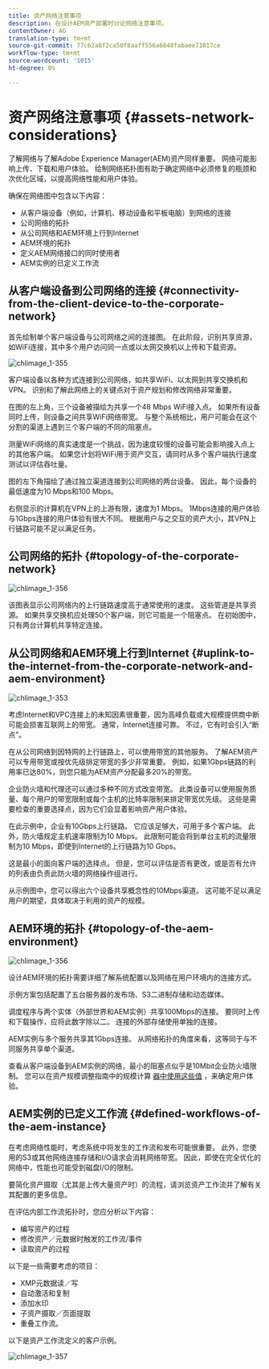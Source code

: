 ```yaml
---
title: 资产网络注意事项
description: 在设计AEM资产部署时讨论网络注意事项。
contentOwner: AG
translation-type: tm+mt
source-git-commit: 77c62a8f2ca50f8aaff556a6848fabaee71017ce
workflow-type: tm+mt
source-wordcount: '1015'
ht-degree: 0%

---
```



# 资产网络注意事项 {#assets-network-considerations}

了解网络与了解Adobe Experience Manager(AEM)资产同样重要。 网络可能影响上传、下载和用户体验。 绘制网络拓扑图有助于确定网络中必须修复的瓶颈和次优化区域，以提高网络性能和用户体验。

确保在网络图中包含以下内容：

* 从客户端设备（例如，计算机、移动设备和平板电脑）到网络的连接
* 公司网络的拓扑
* 从公司网络和AEM环境上行到Internet
* AEM环境的拓扑
* 定义AEM网络接口的同时使用者
* AEM实例的已定义工作流

## 从客户端设备到公司网络的连接 {#connectivity-from-the-client-device-to-the-corporate-network}

首先绘制单个客户端设备与公司网络之间的连接图。 在此阶段，识别共享资源，如WiFi连接，其中多个用户访问同一点或以太网交换机以上传和下载资源。

![chlimage_1-355](assets/chlimage_1-353.png)

客户端设备以各种方式连接到公司网络，如共享WiFi、以太网到共享交换机和VPN。 识别和了解此网络上的关键点对于资产规划和修改网络非常重要。

在图的左上角，三个设备被描绘为共享一个48 Mbps WiFi接入点。 如果所有设备同时上传，则设备之间共享WiFi网络带宽。 与整个系统相比，用户可能会在这个分割的渠道上遇到三个客户端的不同的阻塞点。

测量WiFi网络的真实速度是一个挑战，因为速度较慢的设备可能会影响接入点上的其他客户端。 如果您计划将WiFi用于资产交互，请同时从多个客户端执行速度测试以评估吞吐量。

图的左下角描绘了通过独立渠道连接到公司网络的两台设备。 因此，每个设备的最低速度为10 Mbps和100 Mbps。

右侧显示的计算机在VPN上的上游有限，速度为1 Mbps。 1Mbps连接的用户体验与1Gbps连接的用户体验有很大不同。 根据用户与之交互的资产大小，其VPN上行链路可能不足以满足任务。

## 公司网络的拓扑 {#topology-of-the-corporate-network}

![chlimage_1-356](assets/chlimage_1-354.png)

该图表显示公司网络内的上行链路速度高于通常使用的速度。 这些管道是共享资源。 如果共享交换机应处理50个客户端，则它可能是一个阻塞点。 在初始图中，只有两台计算机共享特定连接。

## 从公司网络和AEM环境上行到Internet {#uplink-to-the-internet-from-the-corporate-network-and-aem-environment}

![chlimage_1-353](assets/chlimage_1-355.png)

考虑Internet和VPC连接上的未知因素很重要，因为高峰负载或大规模提供商中断可能会损害互联网上的带宽。 通常，Internet连接可靠。 不过，它有时会引入“断点”。

在从公司网络到因特网的上行链路上，可以使用带宽的其他服务。 了解AEM资产可以专用带宽或按优先级排定带宽的多少非常重要。 例如，如果1Gbps链路的利用率已达80%，则您只能为AEM资产分配最多20%的带宽。

企业防火墙和代理还可以通过多种不同方式改变带宽。 此类设备可以使用服务质量、每个用户的带宽限制或每个主机的比特率限制来排定带宽优先级。 这些是需要检查的重要选择点，因为它们会显着影响资产用户体验。

在此示例中，企业有10Gbps上行链路。 它应该足够大，可用于多个客户端。 此外，防火墙规定主机速率限制为10 Mbps。 此限制可能会将到单台主机的流量限制为10 Mbps，即使到Internet的上行链路为10 Gbps。

这是最小的面向客户端的选择点。 但是，您可以评估是否有更改，或是否有允许的列表由负责此防火墙的网络操作组进行。

从示例图中，您可以得出六个设备共享概念性的10Mbps渠道。 这可能不足以满足用户的期望，具体取决于利用的资产的规模。

## AEM环境的拓扑 {#topology-of-the-aem-environment}

![chlimage_1-356](assets/chlimage_1-356.png)

设计AEM环境的拓扑需要详细了解系统配置以及网络在用户环境内的连接方式。

示例方案包括配置了五台服务器的发布场、S3二进制存储和动态媒体。

调度程序与两个实体（外部世界和AEM实例）共享100Mbps的连接。 要同时上传和下载操作，应将此数字除以二。 连接的外部存储使用单独的连接。

AEM实例与多个服务共享其1Gbps连接。 从网络拓扑的角度来看，这等同于与不同服务共享单个渠道。

查看从客户端设备到AEM实例的网络，最小的阻塞点似乎是10Mbit企业防火墙限制。 您可以在资产规模调整指南中的规模计算 [器中使用这些值](assets-sizing-guide.md) ，来确定用户体验。

## AEM实例的已定义工作流 {#defined-workflows-of-the-aem-instance}

在考虑网络性能时，考虑系统中将发生的工作流和发布可能很重要。 此外，您使用的S3或其他网络连接存储和I/O请求会消耗网络带宽。 因此，即使在完全优化的网络中，性能也可能受到磁盘I/O的限制。

要简化资产摄取（尤其是上传大量资产时）的流程，请浏览资产工作流并了解有关其配置的更多信息。

在评估内部工作流拓扑时，您应分析以下内容：

* 编写资产的过程
* 修改资产／元数据时触发的工作流/事件
* 读取资产的过程

以下是一些需要考虑的项目：

* XMP元数据读／写
* 自动激活和复制
* 添加水印
* 子资产摄取／页面提取
* 重叠工作流。

以下是资产工作流定义的客户示例。

![chlimage_1-357](assets/chlimage_1-357.png)

